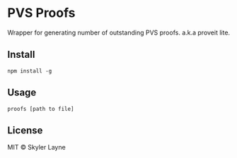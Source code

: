 # PVS Proofs

Wrapper for generating number of outstanding PVS proofs. a.k.a proveit lite.

## Install

```unix
npm install -g
```

## Usage
```shell
proofs [path to file]
```

## License
MIT © Skyler Layne
